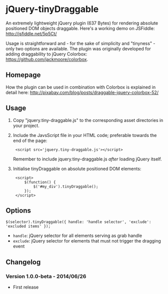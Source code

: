 jQuery-tinyDraggable
====================

An extremely lightweight jQuery plugin (637 Bytes) for rendering absolute positioned DOM objects draggable. Here's a working demo on JSFiddle: http://jsfiddle.net/5p5Ct/

Usage is straightforward and - for the sake of simplicity and "tinyness" - only two options are available. The plugin was originally developed for adding draggability to jQuery Colorbox: https://github.com/jackmoore/colorbox.

## Homepage

How the plugin can be used in combination with Colorbox is explained in detail here:
http://pixabay.com/blog/posts/draggable-jquery-colorbox-52/

## Usage

1. Copy "jquery.tiny-draggable.js" to the corresponding asset directories in your project.

2. Include the JavsScript file in your HTML code; preferable towards the end of the page:

        <script src='jquery.tiny-draggable.js'></script>

   Remember to include jquery.tiny-draggable.js *after* loading jQuery itself.

3. Initialise tinyDraggable on absolute positioned DOM elements:

        <script>
            $(function() {
                $('#my_div').tinyDraggable();
            });
        </script>

## Options

    $(selector).tinyDraggable({ handle: 'handle selector', 'exclude': 'excluded items' });

* `handle`: jQuery selector for all elements serving as grab handle
* `exclude`: jQuery selector for elements that must not trigger the dragging event

## Changelog

### Version 1.0.0-beta - 2014/06/26

* First release
